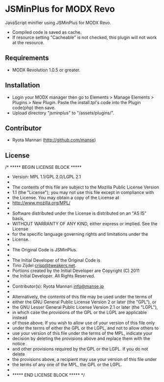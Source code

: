 # JSMinPlus for MODX Revo

JavaScript minifier using JSMinPlus for MODX Revo.
 * Compiled code is saved as cache.
 * If resource setting "Cacheable" is not checked, this plugin will not work at the resource.

## Requirements

 * MODX Revolution 1.0.5 or greater.

## Installation

 * Login your MODX manager then go to Elements > Manage Elements > Plugins > New Plugin. Paste the install.tpl's code into the Plugin code(php) then save.
 * Upload directory "jsminplus" to "/assets/plugins/".

## Contributor

 * Ryota Mannari (http://github.com/manse)

## License 

/* ***** BEGIN LICENSE BLOCK *****
 * Version: MPL 1.1/GPL 2.0/LGPL 2.1
 *
 * The contents of this file are subject to the Mozilla Public License Version
 * 1.1 (the "License"); you may not use this file except in compliance with
 * the License. You may obtain a copy of the License at
 * http://www.mozilla.org/MPL/
 *
 * Software distributed under the License is distributed on an "AS IS" basis,
 * WITHOUT WARRANTY OF ANY KIND, either express or implied. See the License
 * for the specific language governing rights and limitations under the
 * License.
 *
 * The Original Code is JSMinPlus.
 *
 * The Initial Developer of the Original Code is
 * Tino Zijdel <crisp@tweakers.net>.
 * Portions created by the Initial Developer are Copyright (C) 2011
 * the Initial Developer. All Rights Reserved.
 *
 * Contributor(s): Ryota Mannari <info@manse.jp>
 *
 * Alternatively, the contents of this file may be used under the terms of
 * either the GNU General Public License Version 2 or later (the "GPL"), or
 * the GNU Lesser General Public License Version 2.1 or later (the "LGPL"),
 * in which case the provisions of the GPL or the LGPL are applicable instead
 * of those above. If you wish to allow use of your version of this file only
 * under the terms of either the GPL or the LGPL, and not to allow others to
 * use your version of this file under the terms of the MPL, indicate your
 * decision by deleting the provisions above and replace them with the notice
 * and other provisions required by the GPL or the LGPL. If you do not delete
 * the provisions above, a recipient may use your version of this file under
 * the terms of any one of the MPL, the GPL or the LGPL.
 *
 * ***** END LICENSE BLOCK ***** */
